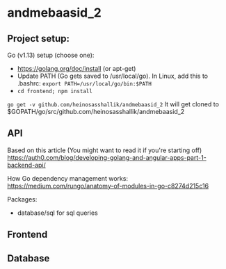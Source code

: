 # andmebaasid_2

## Project setup:

Go (v1.13) setup (choose one):
* https://golang.org/doc/install (or apt-get)
* Update PATH (Go gets saved to /usr/local/go). In Linux, add this to .bashrc: `export PATH=/usr/local/go/bin:$PATH`
* `cd frontend; npm install`

`go get -v github.com/heinosasshallik/andmebaasid_2` 
It will get cloned to $GOPATH/go/src/github.com/heinosasshallik/andmebaasid_2

## API

Based on this article (You might want to read it if you're starting off)
https://auth0.com/blog/developing-golang-and-angular-apps-part-1-backend-api/

How Go dependency management works:
https://medium.com/rungo/anatomy-of-modules-in-go-c8274d215c16

Packages:
* database/sql for sql queries

## Frontend

## Database
